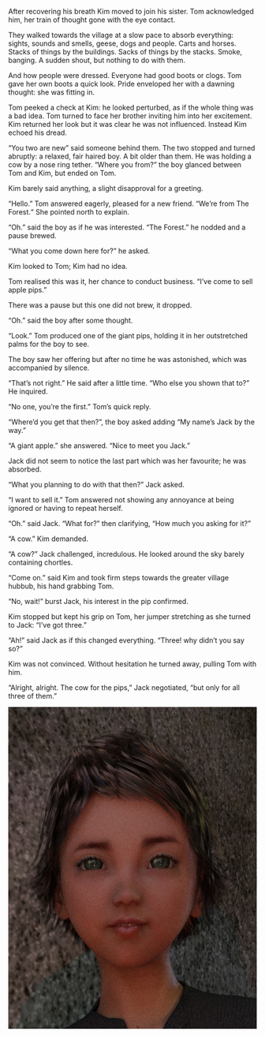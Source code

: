 After recovering his breath Kim moved to join his sister. Tom acknowledged him, her train of thought gone with the eye contact.

They walked towards the village at a slow pace to absorb everything: sights, sounds and smells, geese, dogs and people. Carts and horses. Stacks of things by the buildings. Sacks of things by the stacks. Smoke, banging. A sudden shout, but nothing to do with them.

And how people were dressed. Everyone had good boots or clogs. Tom gave her own boots a quick look. Pride enveloped her with a dawning thought: she was fitting in.

Tom peeked a check at Kim: he looked perturbed, as if the whole thing was a bad idea. Tom turned to face her brother inviting him into her excitement. Kim returned her look but it was clear he was not influenced. Instead Kim echoed his dread.

“You two are new” said someone behind them. The two stopped and turned abruptly: a relaxed, fair haired boy. A bit older than them. He was holding a cow by a nose ring tether. “Where you from?” the boy glanced between Tom and Kim, but ended on Tom.

Kim barely said anything, a slight disapproval for a greeting.

“Hello.” Tom answered eagerly, pleased for a new friend. “We’re from The Forest.“ She pointed north to explain.

“Oh.” said the boy as if he was interested. “The Forest.” he nodded and a pause brewed. 

“What you come down here for?” he asked.

Kim looked to Tom; Kim had no idea.

Tom realised this was it, her chance to conduct business. “I’ve come to sell apple pips.”

There was a pause but this one did not brew, it dropped.

“Oh.” said the boy after some thought.

“Look.” Tom produced one of the giant pips, holding it in her outstretched palms for the boy to see.

The boy saw her offering but after no time he was astonished, which was accompanied by silence.

“That’s not right.” He said after a little time. “Who else you shown that to?” He inquired.

“No one, you’re the first.” Tom’s quick reply.

“Where’d you get that then?”, the boy asked adding “My name’s Jack by the way.”

“A giant apple.” she answered. “Nice to meet you Jack.”

Jack did not seem to notice the last part which was her favourite; he was absorbed.

“What you planning to do with that then?” Jack asked.

“I want to sell it.” Tom answered not showing any annoyance at being ignored or having to repeat herself.

“Oh.” said Jack. “What for?” then clarifying, “How much you asking for it?”

“A cow.” Kim demanded.

“A cow?” Jack challenged, incredulous. He looked around the sky barely containing chortles.

“Come on.” said Kim and took firm steps towards the greater village hubbub, his hand grabbing Tom.

“No, wait!” burst Jack, his interest in the pip confirmed.

Kim stopped but kept his grip on Tom, her jumper stretching as she turned to Jack: “I’ve got three.”

“Ah!” said Jack as if this changed everything. “Three! why didn’t you say so?” 

Kim was not convinced. Without hesitation he turned away, pulling Tom with him.

“Alright, alright. The cow for the pips,” Jack negotiated, “but only for all three of them.”

![](TomThumb/Tom%20Thumbnail.jpg)

